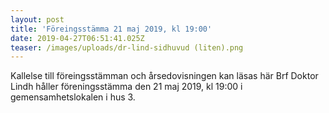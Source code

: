 ```yaml
---
layout: post
title: 'Föreingsstämma 21 maj 2019, kl 19:00'
date: 2019-04-27T06:51:41.025Z
teaser: /images/uploads/dr-lind-sidhuvud (liten).png
---
```

Kallelse till föreingsstämman och årsedovisningen kan läsas här Brf Doktor Lindh håller föreningsstämma den 21 maj 2019, kl 19:00 i  gemensamhetslokalen i hus 3.



